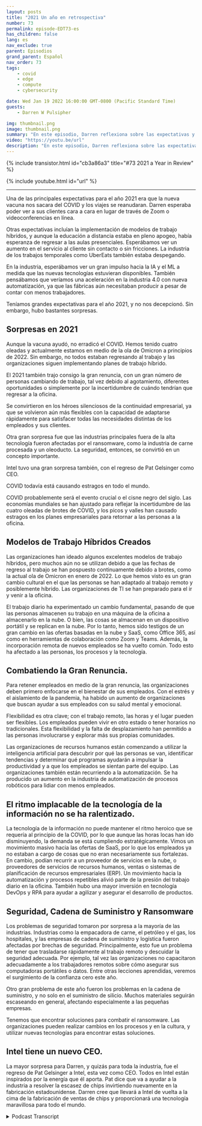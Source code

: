 ```yaml
---
layout: posts
title: "2021 Un año en retrospectiva"
number: 73
permalink: episode-EDT73-es
has_children: false
lang: es
nav_exclude: true
parent: Episodios
grand_parent: Español
nav_order: 73
tags:
    - covid
    - edge
    - compute
    - cybersecurity

date: Wed Jan 19 2022 16:00:00 GMT-0800 (Pacific Standard Time)
guests:
    - Darren W Pulsipher

img: thumbnail.png
image: thumbnail.png
summary: "En este episodio, Darren reflexiona sobre las expectativas y sorpresas del 2021."
video: "https://youtu.be/url"
description: "En este episodio, Darren reflexiona sobre las expectativas y sorpresas del 2021."
---
```


<div>
{% include transistor.html id="cb3a86a3" title="#73 2021 a Year in Review" %}

{% include youtube.html id="url" %}
</div>

---

Una de las principales expectativas para el año 2021 era que la nueva vacuna nos sacara del COVID y los viajes se reanudaran. Darren esperaba poder ver a sus clientes cara a cara en lugar de través de Zoom o videoconferencias en línea.

Otras expectativas incluían la implementación de modelos de trabajo híbridos, y aunque la educación a distancia estaba en pleno apogeo, había esperanza de regresar a las aulas presenciales. Esperábamos ver un aumento en el servicio al cliente sin contacto o sin fricciones. La industria de los trabajos temporales como UberEats también estaba despegando.

En la industria, esperábamos ver un gran impulso hacia la IA y el ML a medida que las nuevas tecnologías estuvieran disponibles. También pensábamos que veríamos una aceleración en la industria 4.0 con nueva automatización, ya que las fábricas aún necesitaban producir a pesar de contar con menos trabajadores.

Teníamos grandes expectativas para el año 2021, y no nos decepcionó. Sin embargo, hubo bastantes sorpresas.

## Sorpresas en 2021

Aunque la vacuna ayudó, no erradicó el COVID. Hemos tenido cuatro oleadas y actualmente estamos en medio de la ola de Omicron a principios de 2022. Sin embargo, no todos estaban regresando al trabajo y las organizaciones siguen implementando planes de trabajo híbrido.

El 2021 también trajo consigo la gran renuncia, con un gran número de personas cambiando de trabajo, tal vez debido al agotamiento, diferentes oportunidades o simplemente por la incertidumbre de cuándo tendrían que regresar a la oficina.

Se convirtieron en los héroes silenciosos de la continuidad empresarial, ya que se volvieron aún más flexibles con la capacidad de adaptarse rápidamente para satisfacer todas las necesidades distintas de los empleados y sus clientes.

Otra gran sorpresa fue que las industrias principales fuera de la alta tecnología fueron afectadas por el ransomware, como la industria de carne procesada y un oleoducto. La seguridad, entonces, se convirtió en un concepto importante.

Intel tuvo una gran sorpresa también, con el regreso de Pat Gelsinger como CEO.

COVID todavía está causando estragos en todo el mundo.

COVID probablemente será el evento crucial o el cisne negro del siglo. Las economías mundiales se han ajustado para reflejar la incertidumbre de las cuatro oleadas de brotes de COVID, y los picos y valles han causado estragos en los planes empresariales para retornar a las personas a la oficina.

## Modelos de Trabajo Híbridos Creados

Las organizaciones han ideado algunos excelentes modelos de trabajo híbridos, pero muchos aún no se utilizan debido a que las fechas de regreso al trabajo se han pospuesto continuamente debido a brotes, como la actual ola de Omicron en enero de 2022. Lo que hemos visto es un gran cambio cultural en el que las personas se han adaptado al trabajo remoto y posiblemente híbrido. Las organizaciones de TI se han preparado para el ir y venir a la oficina.

El trabajo diario ha experimentado un cambio fundamental, pasando de que las personas almacenen su trabajo en una máquina de la oficina a almacenarlo en la nube. O bien, las cosas se almacenan en un dispositivo portátil y se replican en la nube. Por lo tanto, hemos sido testigos de un gran cambio en las ofertas basadas en la nube y SaaS, como Office 365, así como en herramientas de colaboración como Zoom y Teams. Además, la incorporación remota de nuevos empleados se ha vuelto común. Todo esto ha afectado a las personas, los procesos y la tecnología.

## Combatiendo la Gran Renuncia.

Para retener empleados en medio de la gran renuncia, las organizaciones deben primero enfocarse en el bienestar de sus empleados. Con el estrés y el aislamiento de la pandemia, ha habido un aumento de organizaciones que buscan ayudar a sus empleados con su salud mental y emocional.

Flexibilidad es otra clave; con el trabajo remoto, las horas y el lugar pueden ser flexibles. Los empleados pueden vivir en otro estado o tener horarios no tradicionales. Esta flexibilidad y la falta de desplazamiento han permitido a las personas involucrarse y explorar más sus propias comunidades.

Las organizaciones de recursos humanos están comenzando a utilizar la inteligencia artificial para descubrir por qué las personas se van, identificar tendencias y determinar qué programas ayudarán a impulsar la productividad y a que los empleados se sientan parte del equipo. Las organizaciones también están recurriendo a la automatización. Se ha producido un aumento en la industria de automatización de procesos robóticos para lidiar con menos empleados.

## El ritmo implacable de la tecnología de la información no se ha ralentizado.

La tecnología de la información no puede mantener el ritmo heroico que se requería al principio de la COVID, por lo que aunque las horas locas han ido disminuyendo, la demanda se está cumpliendo estratégicamente. Vimos un movimiento masivo hacia las ofertas de SaaS, por lo que los empleados ya no estaban a cargo de cosas que no eran necesariamente sus fortalezas. En cambio, podían recurrir a un proveedor de servicios en la nube, o proveedores de servicios de recursos humanos, ventas o sistemas de planificación de recursos empresariales (ERP). Un movimiento hacia la automatización y procesos repetibles alivió parte de la presión del trabajo diario en la oficina. También hubo una mayor inversión en tecnología DevOps y RPA para ayudar a agilizar y asegurar el desarrollo de productos.

## Seguridad, Cadena de Suministro y Ransomware

Los problemas de seguridad tomaron por sorpresa a la mayoría de las industrias. Industrias como la empacadora de carne, el petróleo y el gas, los hospitales, y las empresas de cadena de suministro y logística fueron afectadas por brechas de seguridad. Principalmente, esto fue un problema de tener que trasladarse rápidamente al trabajo remoto y descuidar la seguridad adecuada. Por ejemplo, tal vez las organizaciones no capacitaron adecuadamente a los trabajadores remotos sobre cómo asegurar sus computadoras portátiles o datos. Entre otras lecciones aprendidas, veremos el surgimiento de la confianza cero este año.

Otro gran problema de este año fueron los problemas en la cadena de suministro, y no solo en el suministro de silicio. Muchos materiales seguirán escaseando en general, afectando especialmente a las pequeñas empresas.

Tenemos que encontrar soluciones para combatir el ransomware. Las organizaciones pueden realizar cambios en los procesos y en la cultura, y utilizar nuevas tecnologías para encontrar estas soluciones.

## Intel tiene un nuevo CEO.

La mayor sorpresa para Darren, y quizás para toda la industria, fue el regreso de Pat Gelsinger a Intel, esta vez como CEO. Todos en Intel están inspirados por la energía que él aporta. Pat dice que va a ayudar a la industria a resolver la escasez de chips invirtiendo nuevamente en la fabricación estadounidense. Darren cree que llevará a Intel de vuelta a la cima de la fabricación de ventas de chips y proporcionará una tecnología maravillosa para todo el mundo.



<details>
<summary> Podcast Transcript </summary>

<p></p>

</details>
